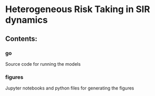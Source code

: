 # Heterogeneous Risk Taking in SIR dynamics

## Contents:

### go
Source code for running the models

### figures
Jupyter notebooks and python files for generating the figures
